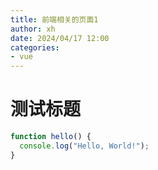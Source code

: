 ```yaml
---
title: 前端相关的页面1
author: xh
date: 2024/04/17 12:00
categories:
- vue
---
```


# 测试标题

```javascript
function hello() {
  console.log("Hello, World!");
}
```

